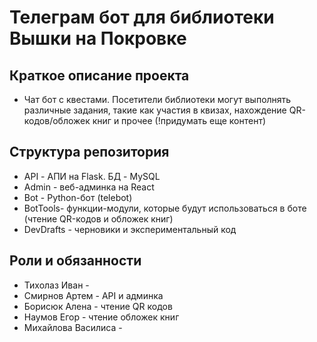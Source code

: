 # Телеграм бот для библиотеки Вышки на Покровке

## Краткое описание проекта

- Чат бот с квестами. Посетители библиотеки могут выполнять различные задания, такие как участия в квизах, нахождение QR-кодов/обложек книг и прочее (!придумать еще контент)

## Структура репозитория

- API - АПИ на Flask. БД - MySQL
- Admin - веб-админка на React
- Bot - Python-бот (telebot)
- BotTools- функции-модули, которые будут использоваться в боте (чтение QR-кодов и обложек книг)
- DevDrafts - черновики и экспериментальный код

## Роли и обязанности

- Тихолаз Иван -
- Смирнов Артем - API и админка
- Борисюк Алена - чтение QR кодов
- Наумов Егор - чтение обложек книг
- Михайлова Василиса -
